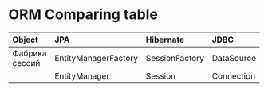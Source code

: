 # ORM Comparing table

|Object           | JPA                  | Hibernate        | JDBC         |
|:-------         |:--------             |:-------          |:--------     |
|Фабрика сессий   | EntityManagerFactory | SessionFactory   | DataSource   |
|                 | EntityManager        | Session          | Connection   |
